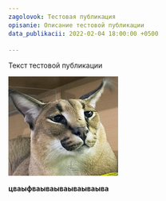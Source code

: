 ```yaml
---
zagolovok: Тестовая публикация
opisanie: Описание тестовой публикации
data_publikacii: 2022-02-04 18:00:00 +0500

---
```

Текст тестовой публикации

![](/images/iktgf.jpg)

**цваыфваываываываываыва**